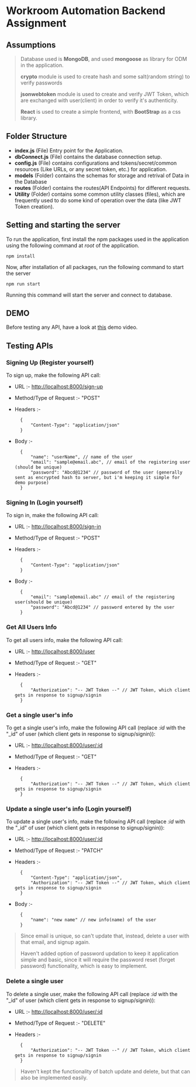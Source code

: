 # Workroom Automation Backend Assignment

## Assumptions

> Database used is **MongoDB**, and used **mongoose** as library for ODM in the application.
>
> **crypto** module is used to create hash and some salt(random string) to verify passwords
>
> **jsonwebtoken** module is used to create and verify JWT Token, which are exchanged with user(client) in order to verify it's authenticity.
>
> **React** is used to create a simple frontend, with **BootStrap** as a css library.

## Folder Structure

- **index.js** (File) Entry point for the Application.
- **dbConnect.js** (File) contains the database connection setup.
- **config.js** (File) contains configurations and tokens/secret/common resources (Like URLs, or any secret token, etc.) for application.
- **models** (Folder) contains the schemas for storage and retrival of Data in the Database
- **routes** (Folder) contains the routes(API Endpoints) for different requests.
- **Utility** (Folder) contains some common utility classes (files), which are frequently used to do some kind of operation over the data (like JWT Token creation).

## Setting and starting the server

To run the application, first install the npm packages used in the application using the following command at *root* of the application.

    npm install

Now, after installation of all packages, run the following command to start the server

    npm run start

Running this command will start the server and connect to database.

## DEMO

Before testing any API, have a look at [this](api_demo_postman.mkv) demo video.

## Testing APIs

### Signing Up (Register yourself)

To sign up, make the following API call:

- URL :-  [http://localhost:8000/sign-up](http://localhost:8000/sign-up)
- Method/Type of Request :- "POST"
- Headers :-
  
        {
            "Content-Type": "application/json"
        }
- Body :-

        {
            "name": "userName", // name of the user
            "email": "sample@email.abc", // email of the registering user (should be unique)
            "password": "Abcd@1234" // password of the user (generally sent as encrypted hash to server, but i'm keeping it simple for demo purpose)
        }

### Signing In (Login yourself)

To sign in, make the following API call:

- URL :-  [http://localhost:8000/sign-in](http://localhost:8000/sign-in)
- Method/Type of Request :- "POST"
- Headers :-
  
        {
            "Content-Type": "application/json"
        }
- Body :-

        {
            "email": "sample@email.abc" // email of the registering user(should be unique)
            "password": "Abcd@1234" // password entered by the user
        }

### Get All Users Info

To get all users info, make the following API call:

- URL :-  [http://localhost:8000/user](http://localhost:8000/user)
- Method/Type of Request :- "GET"
- Headers :-
  
        {
            "Authorization": "-- JWT Token --" // JWT Token, which client gets in response to signup/signin
        }

### Get a single user's info

To get a single user's info, make the following API call (replace *:id* with the "_id" of user (which client gets in response to signup/signin)):

- URL :-  [http://localhost:8000/user/:id](http://localhost:8000/user/:id)
- Method/Type of Request :- "GET"
- Headers :-
  
        {
            "Authorization": "-- JWT Token --" // JWT Token, which client gets in response to signup/signin
        }

### Update a single user's info (Login yourself)

To update a single user's info, make the following API call (replace *:id* with the "_id" of user (which client gets in response to signup/signin)):

- URL :-  [http://localhost:8000/user/:id](http://localhost:8000/user/:id)
- Method/Type of Request :- "PATCH"
- Headers :-
  
        {
            "Content-Type": "application/json",
            "Authorization": "-- JWT Token --" // JWT Token, which client gets in response to signup/signin
        }
- Body :-

        {
            "name": "new name" // new info(name) of the user
        }

> Since email is unique, so can't update that, instead, delete a user with that email, and signup again.
>
> Haven't added option of password updation to keep it application simple and basic, since it will require the password reset (forget password) functionality, which is easy to implement.

### Delete a single user

To delete a single user, make the following API call (replace *:id* with the "_id" of user (which client gets in response to signup/signin)):

- URL :-  [http://localhost:8000/user/:id](http://localhost:8000/user/:id)
- Method/Type of Request :- "DELETE"
- Headers :-
  
        {
            "Authorization": "-- JWT Token --" // JWT Token, which client gets in response to signup/signin
        }

> Haven't kept the functionality of batch update and delete, but that can also be implemented easily.
